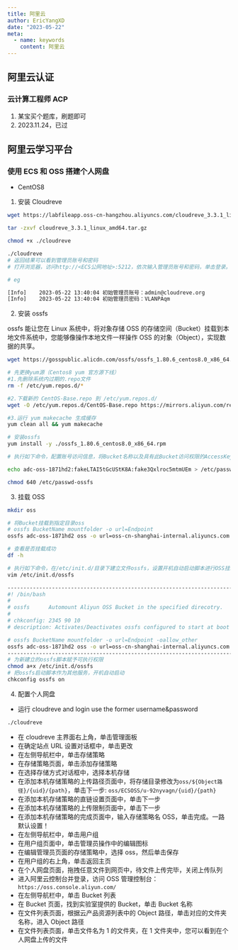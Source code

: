 ```yaml
---
title: 阿里云
author: EricYangXD
date: "2023-05-22"
meta:
  - name: keywords
    content: 阿里云
---
```


## 阿里云认证

### 云计算工程师 ACP

1. 某宝买个题库，刷题即可
2. 2023.11.24，已过

## 阿里云学习平台

### 使用 ECS 和 OSS 搭建个人网盘

- CentOS8

1. 安装 Cloudreve

```sh
wget https://labfileapp.oss-cn-hangzhou.aliyuncs.com/cloudreve_3.3.1_linux_amd64.tar.gz

tar -zxvf cloudreve_3.3.1_linux_amd64.tar.gz

chmod +x ./cloudreve

./cloudreve
# 返回结果可以看到管理员账号和密码
# 打开浏览器，访问http://<ECS公网地址>:5212，依次输入管理员账号和密码，单击登录。

# eg

[Info]    2023-05-22 13:40:04 初始管理员账号：admin@cloudreve.org
[Info]    2023-05-22 13:40:04 初始管理员密码：VLANPAqm
```

2. 安装 ossfs

ossfs 能让您在 Linux 系统中，将对象存储 OSS 的存储空间（Bucket）挂载到本地文件系统中，您能够像操作本地文件一样操作 OSS 的对象（Object），实现数据的共享。

```sh
wget https://gosspublic.alicdn.com/ossfs/ossfs_1.80.6_centos8.0_x86_64.rpm

# 先更换yum源（Centos8 yum 官方源下线）
#1.先删除系统内过期的.repo文件
rm -f /etc/yum.repos.d/*

#2.下载新的 CentOS-Base.repo 到 /etc/yum.repos.d/
wget -O /etc/yum.repos.d/CentOS-Base.repo https://mirrors.aliyun.com/repo/Centos-vault-8.5.2111.repo

#3.运行 yum makecache 生成缓存
yum clean all && yum makecache

# 安装ossfs
yum install -y ./ossfs_1.80.6_centos8.0_x86_64.rpm

# 执行如下命令，配置账号访问信息，将Bucket名称以及具有此Bucket访问权限的AccessKey ID和AccessKey Secret信息存放在/etc/passwd-ossfs文件中。

echo adc-oss-1871hd2:fakeLTAI5tGcUStK8A:fake3Qxlroc5mtmUEm > /etc/passwd-ossfs

chmod 640 /etc/passwd-ossfs
```

3. 挂载 OSS

```sh
mkdir oss

# 将Bucket挂载到指定目录oss
# ossfs BucketName mountfolder -o url=Endpoint
ossfs adc-oss-1871hd2 oss -o url=oss-cn-shanghai-internal.aliyuncs.com

# 查看是否挂载成功
df -h

# 执行如下命令，在/etc/init.d/目录下建立文件ossfs，设置开机自动启动脚本进行OSS挂载。
vim /etc/init.d/ossfs

-------------------------------------------------------------------------
#! /bin/bash
#
# ossfs      Automount Aliyun OSS Bucket in the specified direcotry.
#
# chkconfig: 2345 90 10
# description: Activates/Deactivates ossfs configured to start at boot time.

# ossfs BucketName mountfolder -o url=Endpoint -oallow_other
ossfs adc-oss-1871hd2 oss -o url=oss-cn-shanghai-internal.aliyuncs.com -oallow_other
-------------------------------------------------------------------------
# 为新建立的ossfs脚本赋予可执行权限
chmod a+x /etc/init.d/ossfs
# 把ossfs启动脚本作为其他服务，开机自动启动
chkconfig ossfs on
```

4. 配置个人网盘

- 运行 cloudreve and login use the former username&password

```sh
./cloudreve
```

- 在 cloudreve 主界面右上角，单击管理面板
- 在确定站点 URL 设置对话框中，单击更改
- 在左侧导航栏中，单击存储策略
- 在存储策略页面，单击添加存储策略
- 在选择存储方式对话框中，选择本机存储
- 在添加本机存储策略的上传路径页面中，将存储目录修改为`oss/${Object路径}/{uid}/{path}`，单击下一步: `oss/ECSOSS/u-92nyvagn/{uid}/{path}`
- 在添加本机存储策略的直链设置页面中，单击下一步
- 在添加本机存储策略的上传限制页面中，单击下一步
- 在添加本机存储策略的完成页面中，输入存储策略名 OSS，单击完成。一路默认设置！
- 在左侧导航栏中，单击用户组
- 在用户组页面中，单击管理员操作中的编辑图标
- 在编辑管理员页面的存储策略中，选择 oss，然后单击保存
- 在用户组的右上角，单击返回主页
- 在个人网盘页面，拖拽任意文件到网页中，待文件上传完毕，关闭上传队列
- 进入阿里云控制台并登录，访问 OSS 管理控制台：`https://oss.console.aliyun.com/`
- 在左侧导航栏中，单击 Bucket 列表
- 在 Bucket 页面，找到实验室提供的 Bucket，单击 Bucket 名称
- 在文件列表页面，根据云产品资源列表中的 Object 路径，单击对应的文件夹名称，进入 Object 路径
- 在文件列表页面，单击文件名为 1 的文件夹，在 1 文件夹中，您可以看到在个人网盘上传的文件
